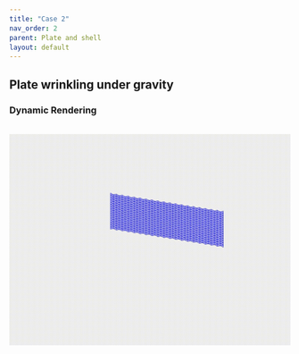```yaml
---
title: "Case 2"
nav_order: 2
parent: Plate and shell
layout: default
---
```


## Plate wrinkling under gravity


### Dynamic Rendering
<br/><img src='../assets/videos/plate_2.gif' width="600">